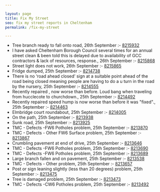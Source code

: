 ```yaml
---

layout: page
title: Fix My Street
seo: fix my street reports in Cheltenham
permalink: /fix-my-street

---
```


<!-- fix_marker starts -->

- Tree branch ready to fall onto road, 26th September :- [8215932](https://www.fixmystreet.com/report/8215932)
- I have asked Cheltenham Borough Council several times for an annual street clean & been told this is delayed due to availability of GCC contractors & lack of resources, response., 26th September :- [8215868](https://www.fixmystreet.com/report/8215868)
- Street light does not work, 26th September :- [8215865](https://www.fixmystreet.com/report/8215865)
- Fridge dumped, 25th September :- [8214738](https://www.fixmystreet.com/report/8214738)
- There is no ‘road ahead closed’ sign at a suitable point ahead of the road being closed meaning people are having to do a u turn in the road by the nursery, 25th September :- [8214555](https://www.fixmystreet.com/report/8214555)
- Recently repaired , now worse than before. Loud bang when traveling from hucclecote to churchdown., 25th September :- [8214492](https://www.fixmystreet.com/report/8214492)
- Recently repaired speed hump is now worse than before it was "fixed"., 25th September :- [8214463](https://www.fixmystreet.com/report/8214463)
- Elmbridge court roundabout, 25th September :- [8214005](https://www.fixmystreet.com/report/8214005)
- On the path, 25th September :- [8213938](https://www.fixmystreet.com/report/8213938)
- Sunk road, 25th September :- [8213925](https://www.fixmystreet.com/report/8213925)
- TMC - Defects -FW6 Potholes problem, 25th September :- [8213870](https://www.fixmystreet.com/report/8213870)
- TMC - Defects - Other FW6  Surface problem, 25th September :- [8213867](https://www.fixmystreet.com/report/8213867)
- Crumbling pavement at end of drive, 25th September :- [8213646](https://www.fixmystreet.com/report/8213646)
- TMC - Defects -FW6 Potholes problem, 25th September :- [8213690](https://www.fixmystreet.com/report/8213690)
- TMC - Defects -FW6 Potholes problem, 25th September :- [8213689](https://www.fixmystreet.com/report/8213689)
- Large branch fallen and on pavement, 25th September :- [8213538](https://www.fixmystreet.com/report/8213538)
- TMC - Defects - Other problem, 25th September :- [8213657](https://www.fixmystreet.com/report/8213657)
- Post or sign leaning slightly (less than 20 degrees) problem, 25th September :- [8213475](https://www.fixmystreet.com/report/8213475)
- Tree is damaged problem, 25th September :- [8213473](https://www.fixmystreet.com/report/8213473)
- TMC - Defects -CW6 Potholes  problem, 25th September :- [8213492](https://www.fixmystreet.com/report/8213492)

<!-- fix_marker ends -->